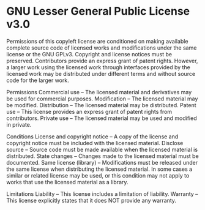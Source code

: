 GNU Lesser General Public License v3.0
======================================

Permissions of this copyleft license are conditioned on making available
complete source code of licensed works and modifications under the same license
or the GNU GPLv3. Copyright and license notices must be preserved. Contributors
provide an express grant of patent rights. However, a larger work using the
licensed work through interfaces provided by the licensed work may be
distributed under different terms and without source code for the larger work.

Permissions
Commercial use – The licensed material and derivatives may be used for
    commercial purposes.
Modification – The licensed material may be modified.
Distribution – The licensed material may be distributed.
Patent use – This license provides an express grant of patent rights from
    contributors.
Private use – The licensed material may be used and modified in private.

Conditions
License and copyright notice – A copy of the license and copyright notice must
    be included with the licensed material.
Disclose source – Source code must be made available when the licensed material
    is distributed.
State changes – Changes made to the licensed material must be documented.
Same license (library) – Modifications must be released under the same license
    when distributing the licensed material. In some cases a similar or related
    license may be used, or this condition may not apply to works that use the
    licensed material as a library.

Limitations
Liability – This license includes a limitation of liability.
Warranty – This license explicitly states that it does NOT provide any warranty.
